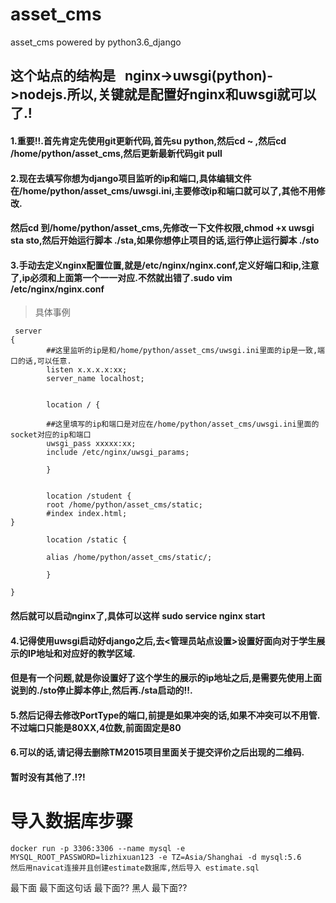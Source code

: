 # asset_cms
asset_cms powered by python3.6_django

## 这个站点的结构是   nginx->uwsgi(python)->nodejs.所以,关键就是配置好nginx和uwsgi就可以了.!


#### 1.重要!!.首先肯定先使用git更新代码,首先su python,然后cd ~ ,然后cd /home/python/asset_cms,然后更新最新代码git pull
#### 2.现在去填写你想为django项目监听的ip和端口,具体编辑文件在/home/python/asset_cms/uwsgi.ini,主要修改ip和端口就可以了,其他不用修改.
#### 然后cd 到/home/python/asset_cms,先修改一下文件权限,chmod +x uwsgi sta sto,然后开始运行脚本 ./sta,如果你想停止项目的话,运行停止运行脚本 ./sto
#### 3.手动去定义nginx配置位置,就是/etc/nginx/nginx.conf,定义好端口和ip,注意了,ip必须和上面第一个一一对应.不然就出错了.sudo vim /etc/nginx/nginx.conf
> 具体事例
```nginx
 server
{
        ##这里监听的ip是和/home/python/asset_cms/uwsgi.ini里面的ip是一致,端口的话,可以任意.
        listen x.x.x.x:xx;
        server_name localhost;


        location / {

        ##这里填写的ip和端口是对应在/home/python/asset_cms/uwsgi.ini里面的socket对应的ip和端口
        uwsgi_pass xxxxx:xx;
        include /etc/nginx/uwsgi_params;

        }


        location /student {
        root /home/python/asset_cms/static;
        #index index.html;
}

        location /static {

        alias /home/python/asset_cms/static/;

        }

}
``` 
#### 然后就可以启动nginx了,具体可以这样 sudo service nginx start
#### 4.记得使用uwsgi启动好django之后,去<管理员站点设置>设置好面向对于学生展示的IP地址和对应好的教学区域.
#### 但是有一个问题,就是你设置好了这个学生的展示的ip地址之后,是需要先使用上面说到的./sto停止脚本停止,然后再./sta启动的!!.
#### 5.然后记得去修改PortType的端口,前提是如果冲突的话,如果不冲突可以不用管.不过端口只能是80XX,4位数,前面固定是80
#### 6.可以的话,请记得去删除TM2015项目里面关于提交评价之后出现的二维码.
#### 暂时没有其他了.!?!

# 导入数据库步骤
````
docker run -p 3306:3306 --name mysql -e MYSQL_ROOT_PASSWORD=lizhixuan123 -e TZ=Asia/Shanghai -d mysql:5.6
然后用navicat连接并且创建estimate数据库,然后导入 estimate.sql
````



最下面
最下面这句话
最下面??
黑人
最下面??
